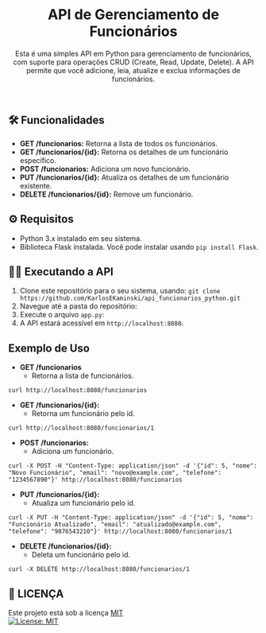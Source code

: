 <h1 align="center">API de Gerenciamento de Funcionários</h1>
<p align="center">Esta é uma simples API em Python para gerenciamento de funcionários, com suporte para operações CRUD (Create, Read, Update, Delete). A API permite que você adicione, leia, atualize e exclua informações de funcionários.</p>
<br>

## 🛠️ Funcionalidades

- **GET /funcionarios:** Retorna a lista de todos os funcionários.
- **GET /funcionarios/{id}:** Retorna os detalhes de um funcionário específico.
- **POST /funcionarios:** Adiciona um novo funcionário.
- **PUT /funcionarios/{id}:** Atualiza os detalhes de um funcionário existente.
- **DELETE /funcionarios/{id}:** Remove um funcionário.

## ⚙ Requisitos

- Python 3.x instalado em seu sistema.
- Biblioteca Flask instalada. Você pode instalar usando `pip install Flask`.

## 🏃‍♂️ Executando a API

1. Clone este repositório para o seu sistema, usando:
   ```git clone https://github.com/KarlosEKaminski/api_funcionarios_python.git```
3. Navegue até a pasta do repositório:
4. Execute o arquivo `app.py`:
5. A API estará acessível em `http://localhost:8080`.

## Exemplo de Uso

- **GET /funcionarios**
  - Retorna a lista de funcionários.
```
curl http://localhost:8080/funcionarios
```
- **GET /funcionarios/{id}:**
  - Retorna um funcionário pelo id.
```
curl http://localhost:8080/funcionarios/1
```
- **POST /funcionarios:**
  - Adiciona um funcionário.
```
curl -X POST -H "Content-Type: application/json" -d '{"id": 5, "nome": "Novo Funcionário", "email": "novo@example.com", "telefone": "1234567890"}' http://localhost:8080/funcionarios
```
- **PUT /funcionarios/{id}:**
  - Atualiza um funcionário pelo id.
```
curl -X PUT -H "Content-Type: application/json" -d '{"id": 5, "nome": "Funcionário Atualizado", "email": "atualizado@example.com", "telefone": "9876543210"}' http://localhost:8080/funcionarios/1
```
- **DELETE /funcionarios/{id}:**
  - Deleta um funcionário pelo id.
```
curl -X DELETE http://localhost:8080/funcionarios/1
```
## 📄 LICENÇA
Este projeto está sob a licença [MIT]()<br>
[![License: MIT](https://img.shields.io/badge/License-MIT-green.svg)](https://opensource.org/licenses/MIT)
    
